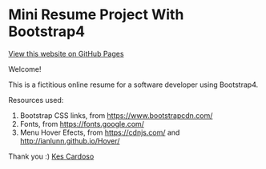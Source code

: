 # Mini Resume Project With Bootstrap4

[View this website on GitHub Pages](https://kescardoso.github.io/rosie-resume/)

Welcome!

This is a fictitious online resume for a software developer using Bootstrap4.

Resources used:

1. Bootstrap CSS links, from https://www.bootstrapcdn.com/
2. Fonts, from https://fonts.google.com/
3. Menu Hover Efects, from https://cdnjs.com/ and http://ianlunn.github.io/Hover/


Thank you :)
[Kes Cardoso](www.kescardoso.com)